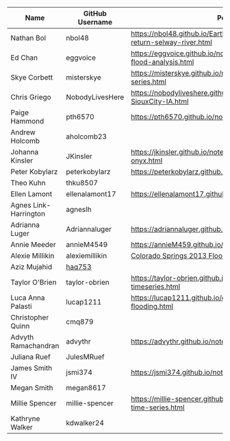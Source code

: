 | Name | GitHub Username | Portfolio URL |
| ---- | --------------- | ------------- |
| Nathan Bol | nbol48 | https://nbol48.github.io/Earthlabnb.github.io/notebooks/flood-return-selway-river.html |
| Ed Chan | eggvoice | https://eggvoice.github.io/notebooks/usgs-nwis-time-series-flood-analysis.html |
| Skye Corbett | misterskye | https://misterskye.github.io/notebooks/SanGregorioCreek_time-series.html |
| Chris Griego | NobodyLivesHere | https://nobodyliveshere.github.io/Projects/flood-time-series-SiouxCity-IA.html |
| Paige Hammond | pth6570 | https://pth6570.github.io/notebooks/streamflow_time_series.html |
| Andrew Holcomb | aholcomb23 |  |
| Johanna Kinsler | JKinsler | https://jkinsler.github.io/notebooks/time-series-data-kern-river-onyx.html |
| Peter Kobylarz | peterkobylarz | https://peterkobylarz.github.io/projects/yellowstone_flood.html |
| Theo Kuhn | thku8507 |  |
| Ellen Lamont | ellenalamont17| https://ellenalamont17.github.io/notebook/nwis_flood_eugene.html |
| Agnes Link-Harrington | agneslh |  |
| Adrianna Luger | Adriannaluger | https://adriannaluger.github.io/notebooks/timeseries-ny.html |
| Annie Meeder | annieM4549 | https://annieM459.github.io/anniemeeder.github.io |
| Alexie Millikin | alexiemillikin | [Colorado Springs 2013 Flood Analysis](https://alexiemillikin.github.io/01-time-series-CoSprgs-Flood.html) |
| Aziz Mujahid | [haq753](https://github.com/haq753) |  |
| Taylor O'Brien | taylor-obrien | https://taylor-obrien.github.io/notebooks/bouldercreek-timeseries.html |
| Luca Anna Palasti | lucap1211 | https://lucap1211.github.io/class_projects/time-series-flooding.html |
| Christopher Quinn | cmq879 |  |
| Advyth Ramachandran | advythr | https://advythr.github.io/notebooks/sanjose_flood.html |
| Juliana Ruef | JulesMRuef |  |
| James Smith IV | jsmi374 | https://jsmi374.github.io/notebooks/Rio_grande_Embudo.html |
| Megan Smith | megan8617 |  |
| Millie Spencer | millie-spencer | https://millie-spencer.github.io/notebooks/wind-river-usgs-time-series.html | 
| Kathryne Walker | kdwalker24 |  |

